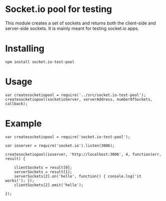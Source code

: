 # Socket.io pool for testing

This module creates a set of sockets and returns both the client-side and server-side sockets. It is mainly meant for testing socket.io apps.

# Installing

    npm install socket.io-test-pool


# Usage

    var createsocketiopool = require('../src/socket.io-test-pool');
    createsocketiopool(socketioServer, serverAddress, numberOfSockets, callback);


# Example

    var createsocketiopool = require('socket.io-test-pool');
    
    var ioserver = require('socket.io').listen(3006);
    
    createsocketiopool(ioserver, 'http://localhost:3006', 4, function(err, result) {
    
        clientSockets = result[0];
        serverSockets = result[1];
        serverSockets[2].on('hello', function() { console.log('it works!'); });
        clientSockets[2].emit('hello');
    
    });

